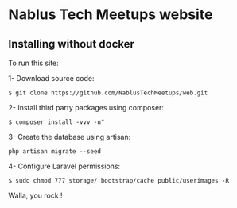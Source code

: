 # Nablus Tech Meetups website

## Installing without docker

To run this site:

1- Download source code:

```
$ git clone https://github.com/NablusTechMeetups/web.git
```

2- Install third party packages using composer:
```
$ composer install -vvv -n"
```

3- Create the database using artisan:
```
php artisan migrate --seed
```

4- Configure Laravel permissions:

```
$ sudo chmod 777 storage/ bootstrap/cache public/userimages -R
```

Walla, you rock !
